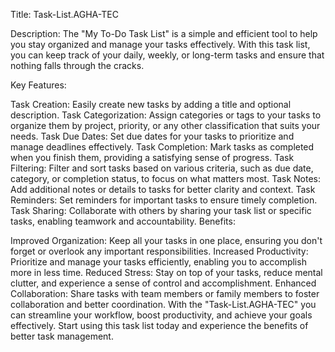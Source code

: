 Title: Task-List.AGHA-TEC

Description:
The "My To-Do Task List" is a simple and efficient tool to help you stay organized and manage your tasks effectively. With this task list, you can keep track of your daily, weekly, or long-term tasks and ensure that nothing falls through the cracks.

Key Features:

Task Creation: Easily create new tasks by adding a title and optional description.
Task Categorization: Assign categories or tags to your tasks to organize them by project, priority, or any other classification that suits your needs.
Task Due Dates: Set due dates for your tasks to prioritize and manage deadlines effectively.
Task Completion: Mark tasks as completed when you finish them, providing a satisfying sense of progress.
Task Filtering: Filter and sort tasks based on various criteria, such as due date, category, or completion status, to focus on what matters most.
Task Notes: Add additional notes or details to tasks for better clarity and context.
Task Reminders: Set reminders for important tasks to ensure timely completion.
Task Sharing: Collaborate with others by sharing your task list or specific tasks, enabling teamwork and accountability.
Benefits:

Improved Organization: Keep all your tasks in one place, ensuring you don't forget or overlook any important responsibilities.
Increased Productivity: Prioritize and manage your tasks efficiently, enabling you to accomplish more in less time.
Reduced Stress: Stay on top of your tasks, reduce mental clutter, and experience a sense of control and accomplishment.
Enhanced Collaboration: Share tasks with team members or family members to foster collaboration and better coordination.
With the "Task-List.AGHA-TEC" you can streamline your workflow, boost productivity, and achieve your goals effectively. Start using this task list today and experience the benefits of better task management.